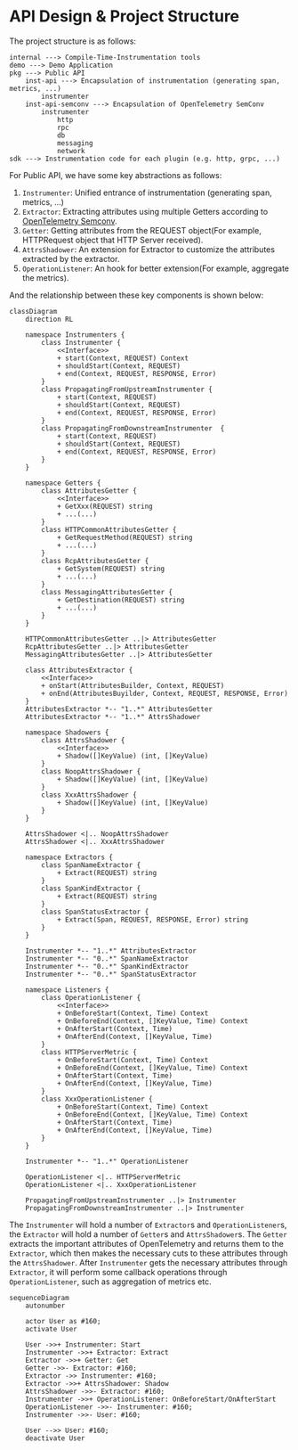 # API Design & Project Structure

The project structure is as follows:

```
internal ---> Compile-Time-Instrumentation tools
demo ---> Demo Application
pkg ---> Public API
    inst-api ---> Encapsulation of instrumentation (generating span, metrics, ...)
        instrumenter
    inst-api-semconv ---> Encapsulation of OpenTelemetry SemConv
        instrumenter
            http
            rpc
            db
            messaging
            network
sdk ---> Instrumentation code for each plugin (e.g. http, grpc, ...)
```

For Public API, we have some key abstractions as follows:

1. `Instrumenter`: Unified entrance of instrumentation (generating span, metrics, ...)
2. `Extractor`: Extracting attributes using multiple Getters according to [OpenTelemetry Semconv](https://opentelemetry.io/docs/specs/semconv/).
3. `Getter`: Getting attributes from the REQUEST object(For example, HTTPRequest object that HTTP Server received).
4. `AttrsShadower`: An extension for Extractor to customize the attributes extracted by the extractor.
5. `OperationListener`: An hook for better extension(For example, aggregate the metrics).

And the relationship between these key components is shown below:

```mermaid
classDiagram
    direction RL

    namespace Instrumenters {
        class Instrumenter {
            <<Interface>>
            + start(Context, REQUEST) Context
            + shouldStart(Context, REQUEST)
            + end(Context, REQUEST, RESPONSE, Error)
        }
        class PropagatingFromUpstreamInstrumenter {
            + start(Context, REQUEST)
            + shouldStart(Context, REQUEST)
            + end(Context, REQUEST, RESPONSE, Error)
        }
        class PropagatingFromDownstreamInstrumenter  {
            + start(Context, REQUEST)
            + shouldStart(Context, REQUEST)
            + end(Context, REQUEST, RESPONSE, Error)
        }
    }

    namespace Getters {
        class AttributesGetter {
            <<Interface>>
            + GetXxx(REQUEST) string
            + ...(...)
        }
        class HTTPCommonAttributesGetter {
            + GetRequestMethod(REQUEST) string
            + ...(...)
        }
        class RcpAttributesGetter {
            + GetSystem(REQUEST) string
            + ...(...)
        }
        class MessagingAttributesGetter {
            + GetDestination(REQUEST) string
            + ...(...)
        }
    }

    HTTPCommonAttributesGetter ..|> AttributesGetter
    RcpAttributesGetter ..|> AttributesGetter
    MessagingAttributesGetter ..|> AttributesGetter

    class AttributesExtractor {
        <<Interface>>
        + onStart(AttributesBuilder, Context, REQUEST)
        + onEnd(AttributesBuyilder, Context, REQUEST, RESPONSE, Error)
    }
    AttributesExtractor *-- "1..*" AttributesGetter
    AttributesExtractor *-- "1..*" AttrsShadower

    namespace Shadowers {
        class AttrsShadower {
            <<Interface>>
            + Shadow([]KeyValue) (int, []KeyValue)
        }
        class NoopAttrsShadower {
            + Shadow([]KeyValue) (int, []KeyValue)
        }
        class XxxAttrsShadower {
            + Shadow([]KeyValue) (int, []KeyValue)
        }
    }

    AttrsShadower <|.. NoopAttrsShadower
    AttrsShadower <|.. XxxAttrsShadower

    namespace Extractors {
        class SpanNameExtractor {
            + Extract(REQUEST) string
        }
        class SpanKindExtractor {
            + Extract(REQUEST) string
        }
        class SpanStatusExtractor {
            + Extract(Span, REQUEST, RESPONSE, Error) string
        }
    }

    Instrumenter *-- "1..*" AttributesExtractor
    Instrumenter *-- "0..*" SpanNameExtractor
    Instrumenter *-- "0..*" SpanKindExtractor
    Instrumenter *-- "0..*" SpanStatusExtractor

    namespace Listeners {
        class OperationListener {
            <<Interface>>
            + OnBeforeStart(Context, Time) Context
            + OnBeforeEnd(Context, []KeyValue, Time) Context
            + OnAfterStart(Context, Time)
            + OnAfterEnd(Context, []KeyValue, Time)
        }
        class HTTPServerMetric {
            + OnBeforeStart(Context, Time) Context
            + OnBeforeEnd(Context, []KeyValue, Time) Context
            + OnAfterStart(Context, Time)
            + OnAfterEnd(Context, []KeyValue, Time)
        }
        class XxxOperationListener {
            + OnBeforeStart(Context, Time) Context
            + OnBeforeEnd(Context, []KeyValue, Time) Context
            + OnAfterStart(Context, Time)
            + OnAfterEnd(Context, []KeyValue, Time)
        }
    }

    Instrumenter *-- "1..*" OperationListener

    OperationListener <|.. HTTPServerMetric
    OperationListener <|.. XxxOperationListener

    PropagatingFromUpstreamInstrumenter ..|> Instrumenter
    PropagatingFromDownstreamInstrumenter ..|> Instrumenter
```

The `Instrumenter` will hold a number of `Extractor`s and `OperationListener`s, the `Extractor` will
hold a number of `Getter`s and `AttrsShadower`s. The `Getter` extracts the important attributes of
OpenTelemetry and returns them to the `Extractor`, which then makes the necessary cuts to these
attributes through the `AttrsShadower`. After `Instrumenter` gets the necessary attributes through
`Extractor`, it will perform some callback operations through `OperationListener`, such as
aggregation of metrics etc.

```mermaid
sequenceDiagram
    autonumber

    actor User as #160;
    activate User

    User ->>+ Instrumenter: Start
    Instrumenter ->>+ Extractor: Extract
    Extractor ->>+ Getter: Get
    Getter ->>- Extractor: #160;
    Extractor ->> Instrumenter: #160;
    Extractor ->>+ AttrsShadower: Shadow
    AttrsShadower ->>- Extractor: #160;
    Instrumenter ->>+ OperationListener: OnBeforeStart/OnAfterStart
    OperationListener ->>- Instrumenter: #160;
    Instrumenter ->>- User: #160;

    User -->> User: #160;
    deactivate User
```
